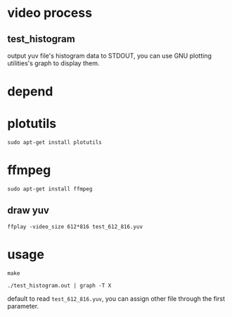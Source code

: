 video process
============================

test_histogram
----------------------------

output yuv file's histogram data to STDOUT, you can use GNU plotting utilities's graph to display them.


# depend

# plotutils
`sudo apt-get install plotutils`

# ffmpeg
`sudo apt-get install ffmpeg`

## draw yuv

`ffplay -video_size 612*816 test_612_816.yuv`


# usage
`make`

`./test_histogram.out | graph -T X`

default to read `test_612_816.yuv`, you can assign other file through the first parameter.

